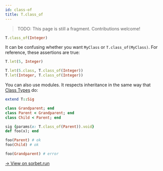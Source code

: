 ```yaml
---
id: class-of
title: T.class_of
---
```


> TODO: This page is still a fragment. Contributions welcome!

```ruby
T.class_of(Integer)
```

It can be confusing whether you want `MyClass` or `T.class_of(MyClass)`. For
reference, these assertions are true:

```ruby
T.let(5, Integer)

T.let(5.class, T.class_of(Integer))
T.let(Integer, T.class_of(Integer))
```

You can also use modules.
It respects inheritance in the same way that [Class Types](class-types.md) do:

```ruby
extend T::Sig

class Grandparent; end
class Parent < Grandparent; end
class Child < Parent; end

sig {params(x: T.class_of(Parent)).void}
def foo(x); end

foo(Parent) # ok
foo(Child) # ok

foo(Grandparent) # error
```

<a href="https://sorbet.run/#extend%20T%3A%3ASig%0A%0Aclass%20Grandparent%3B%20end%0Aclass%20Parent%20%3C%20Grandparent%3B%20end%0Aclass%20Child%20%3C%20Parent%3B%20end%0A%0Asig%20%7Bparams(x%3A%20T.class_of(Parent)).void%7D%0Adef%20foo(x)%3B%20end%0A%0A%0Afoo(Parent)%20%23%20ok%0Afoo(Child)%20%23%20ok%0A%0Afoo(Grandparent)%20%23%20error">→ View on sorbet.run</a>
